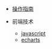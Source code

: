 <!-- docs/_sidebar.md -->


* [操作指南](guide.md)

* 前端技术
    * [javascript](01/javascript/)
    * [echarts](01/echarts/)

